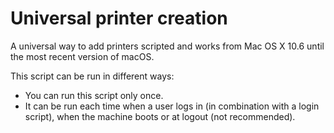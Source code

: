 # Universal printer creation
A universal way to add printers scripted and works from Mac OS X 10.6 until the most recent version of macOS.

This script can be run in different ways: 
* You can run this script only once.
* It can be run each time when a user logs in (in combination with a login script), when the machine boots or at logout (not recommended).